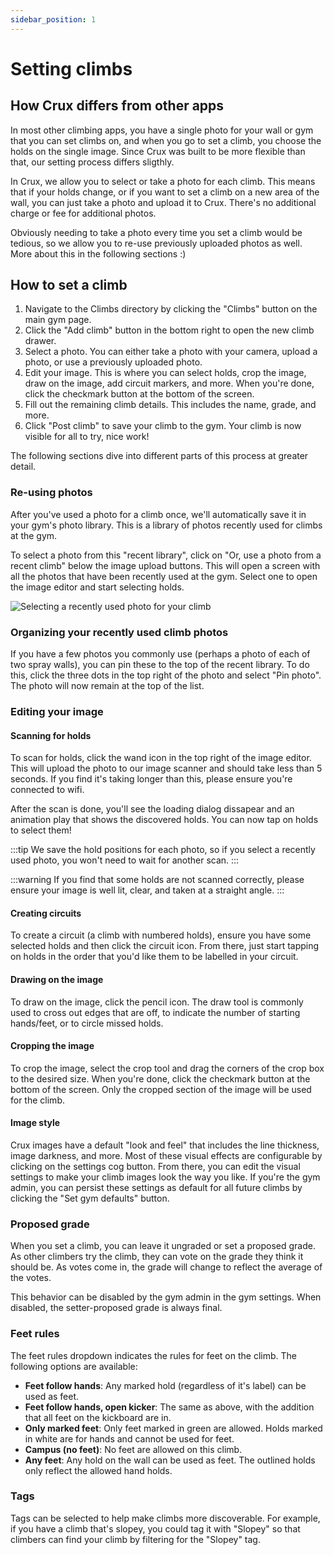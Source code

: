 ```yaml
---
sidebar_position: 1
---
```


# Setting climbs

## How Crux differs from other apps

In most other climbing apps, you have a single photo for your wall or gym that you can set climbs on, and when you go to set a climb, you choose the holds on the single image. Since Crux was built to be more flexible than that, our setting process differs sligthly.

In Crux, we allow you to select or take a photo for each climb. This means that if your holds change, or if you want to set a climb on a new area of the wall, you can just take a photo and upload it to Crux. There's no additional charge or fee for additional photos.

Obviously needing to take a photo every time you set a climb would be tedious, so we allow you to re-use previously uploaded photos as well. More about this in the following sections :)

## How to set a climb

1. Navigate to the Climbs directory by clicking the "Climbs" button on the main gym page.
2. Click the "Add climb" button in the bottom right to open the new climb drawer.
3. Select a photo. You can either take a photo with your camera, upload a photo, or use a previously uploaded photo.
4. Edit your image. This is where you can select holds, crop the image, draw on the image, add circuit markers, and more. When you're done, click the checkmark button at the bottom of the screen.
5. Fill out the remaining climb details. This includes the name, grade, and more.
6. Click "Post climb" to save your climb to the gym. Your climb is now visible for all to try, nice work!

The following sections dive into different parts of this process at greater detail.

### Re-using photos

After you've used a photo for a climb once, we'll automatically save it in your gym's photo library. This is a library of photos recently used for climbs at the gym.

To select a photo from this "recent library", click on "Or, use a photo from a recent climb" below the image upload buttons. This will open a screen with all the photos that have been recently used at the gym. Select one to open the image editor and start selecting holds.

<img src="/img/uploading-a-recent-photo.png" alt="Selecting a recently used photo for your climb" class="screenshot" />

### Organizing your recently used climb photos

If you have a few photos you commonly use (perhaps a photo of each of two spray walls), you can pin these to the top of the recent library. To do this, click the three dots in the top right of the photo and select "Pin photo". The photo will now remain at the top of the list.

### Editing your image

#### Scanning for holds

To scan for holds, click the wand icon in the top right of the image editor. This will upload the photo to our image scanner and should take less than 5 seconds. If you find it's taking longer than this, please ensure you're connected to wifi.

After the scan is done, you'll see the loading dialog dissapear and an animation play that shows the discovered holds. You can now tap on holds to select them!

:::tip
We save the hold positions for each photo, so if you select a recently used photo, you won't need to wait for another scan.
:::

:::warning
If you find that some holds are not scanned correctly, please ensure your image is well lit, clear, and taken at a straight angle.
:::

#### Creating circuits

To create a circuit (a climb with numbered holds), ensure you have some selected holds and then click the circuit icon. From there, just start tapping on holds in the order that you'd like them to be labelled in your circuit.

#### Drawing on the image

To draw on the image, click the pencil icon. The draw tool is commonly used to cross out edges that are off, to indicate the number of starting hands/feet, or to circle missed holds.

#### Cropping the image

To crop the image, select the crop tool and drag the corners of the crop box to the desired size. When you're done, click the checkmark button at the bottom of the screen. Only the cropped section of the image will be used for the climb.

#### Image style

Crux images have a default "look and feel" that includes the line thickness, image darkness, and more. Most of these visual effects are configurable by clicking on the settings cog button. From there, you can edit the visual settings to make your climb images look the way you like. If you're the gym admin, you can persist these settings as default for all future climbs by clicking the "Set gym defaults" button.

### Proposed grade

When you set a climb, you can leave it ungraded or set a proposed grade. As other climbers try the climb, they can vote on the grade they think it should be. As votes come in, the grade will change to reflect the average of the votes.

This behavior can be disabled by the gym admin in the gym settings. When disabled, the setter-proposed grade is always final.

### Feet rules

The feet rules dropdown indicates the rules for feet on the climb. The following options are available:

- **Feet follow hands**: Any marked hold (regardless of it's label) can be used as feet.
- **Feet follow hands, open kicker**: The same as above, with the addition that all feet on the kickboard are in.
- **Only marked feet**: Only feet marked in green are allowed. Holds marked in white are for hands and cannot be used for feet.
- **Campus (no feet)**: No feet are allowed on this climb.
- **Any feet**: Any hold on the wall can be used as feet. The outlined holds only reflect the allowed hand holds.

### Tags

Tags can be selected to help make climbs more discoverable. For example, if you have a climb that's slopey, you could tag it with "Slopey" so that climbers can find your climb by filtering for the "Slopey" tag.
